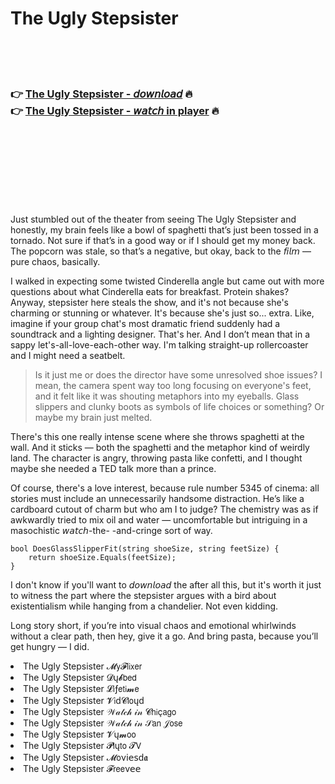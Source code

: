 <h1>The Ugly Stepsister</h1>

<br><br><br>

<h3>👉 <a href="https://Seths-arpaterni1972.github.io/ylqyqqdrmd/">The Ugly Stepsister - 𝘥𝘰𝘸𝘯𝘭𝘰𝘢𝘥</a> 🔥<br>
👉 <a href="https://Seths-arpaterni1972.github.io/ylqyqqdrmd/">The Ugly Stepsister - 𝘸𝘢𝘵𝘤𝘩 in player</a> 🔥
</h3>



<br><br><br><br><br><br><br>


Just stumbled out of the theater from seeing The Ugly Stepsister and honestly, my brain feels like a bowl of spaghetti that’s just been tossed in a tornado. Not sure if that’s in a good way or if I should get my money back. The popcorn was stale, so that’s a negative, but okay, back to the 𝘧𝘪𝘭𝘮 — pure chaos, basically.

I walked in expecting some twisted Cinderella angle but came out with more questions about what Cinderella eats for breakfast. Protein shakes? Anyway, stepsister here steals the show, and it's not because she's charming or stunning or whatever. It's because she's just so... extra. Like, imagine if your group chat's most dramatic friend suddenly had a soundtrack and a lighting designer. That's her. And I don’t mean that in a sappy let's-all-love-each-other way. I'm talking straight-up rollercoaster and I might need a seatbelt. 

> Is it just me or does the director have some unresolved shoe issues? I mean, the camera spent way too long focusing on everyone's feet, and it felt like it was shouting metaphors into my eyeballs. Glass slippers and clunky boots as symbols of life choices or something? Or maybe my brain just melted.

There's this one really intense scene where she throws spaghetti at the wall. And it sticks — both the spaghetti and the metaphor kind of weirdly land. The character is angry, throwing pasta like confetti, and I thought maybe she needed a TED talk more than a prince. 

Of course, there's a love interest, because rule number 5345 of cinema: all stories must include an unnecessarily handsome distraction. He’s like a cardboard cutout of charm but who am I to judge? The chemistry was as if awkwardly tried to mix oil and water — uncomfortable but intriguing in a masochistic 𝘸𝘢𝘵𝘤𝘩-the- -and-cringe sort of way.

```
bool DoesGlassSlipperFit(string shoeSize, string feetSize) {
    return shoeSize.Equals(feetSize);
}
```

I don't know if you'll want to 𝘥𝘰𝘸𝘯𝘭𝘰𝘢𝘥 the   after all this, but it's worth it just to witness the part where the stepsister argues with a bird about existentialism while hanging from a chandelier. Not even kidding.

Long story short, if you’re into visual chaos and emotional whirlwinds without a clear path, then hey, give it a go. And bring pasta, because you’ll get hungry — I did.

<li>The Ugly Stepsister 𝓜𝗒𝓕𝗅𝗂𝗑𝖾𝗋</li>
<li>The Ugly Stepsister 𝓓ų𝓫𝖻𝖾𝖽</li>
<li>The Ugly Stepsister 𝓛𝗂ƒ𝖾𝗍𝗂𝓶𝖾</li>
<li>The Ugly Stepsister 𝓥𝗂ԁ𝓒𝗅𝗈ųԁ</li>
<li>The Ugly Stepsister 𝒲𝒶𝓉𝒸𝒽 𝒾𝓃 𝓒𝗁𝗂ç𝖺𝗀𝗈</li>
<li>The Ugly Stepsister 𝒲𝒶𝓉𝒸𝒽 𝒾𝓃 𝒮𝖺𝗇 𝒥𝗈𝗌𝖾</li>
<li>The Ugly Stepsister 𝓥ų𝓶𝗈𝗈</li>
<li>The Ugly Stepsister 𝓟𝗅ų𝗍𝗈 𝓣𝖵</li>
<li>The Ugly Stepsister 𝓜𝗈ν𝗂𝖾𝗌ԁ𝖆</li>
<li>The Ugly Stepsister 𝓕𝗋𝖾𝖾ν𝖾𝖾</li>
